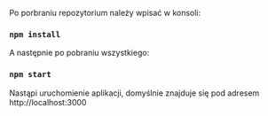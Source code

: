 Po porbraniu repozytorium należy wpisać w konsoli:
### `npm install`

A następnie po pobraniu wszystkiego:

### `npm start`

Nastąpi uruchomienie aplikacji, domyślnie znajduje się pod adresem http://localhost:3000